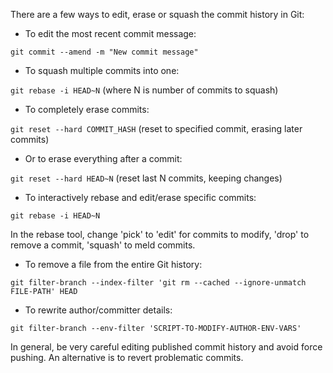 There are a few ways to edit, erase or squash the commit history in Git:

- To edit the most recent commit message: 

`git commit --amend -m "New commit message"`

- To squash multiple commits into one:

`git rebase -i HEAD~N` (where N is number of commits to squash)

- To completely erase commits:

`git reset --hard COMMIT_HASH` (reset to specified commit, erasing later commits) 

- Or to erase everything after a commit: 

`git reset --hard HEAD~N` (reset last N commits, keeping changes)

- To interactively rebase and edit/erase specific commits:

`git rebase -i HEAD~N` 

In the rebase tool, change 'pick' to 'edit' for commits to modify, 'drop' to remove a commit, 'squash' to meld commits.

- To remove a file from the entire Git history:

`git filter-branch --index-filter 'git rm --cached --ignore-unmatch FILE-PATH' HEAD`

- To rewrite author/committer details: 

`git filter-branch --env-filter 'SCRIPT-TO-MODIFY-AUTHOR-ENV-VARS'`

In general, be very careful editing published commit history and avoid force pushing. An alternative is to revert problematic commits.